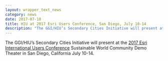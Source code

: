```yaml
---
layout: wrapper_text_news
category: news
date: 2017-07-10
title: HIU at 2017 Esri Users Conference, San Diego, July 10-14
description: "The GGI/HIU’s Secondary Cities Initiative will present at the 2017 Esri International Users Conference Sustainable World Community Demo Theater in San Diego, California July 10-14."
---
```


The GGI/HIU’s Secondary Cities Initiative will present at the [2017 Esri International Users Conference](http://www.esri.com/about/events/uc/) Sustainable World Community Demo Theater in San Diego, California July 10-14.
